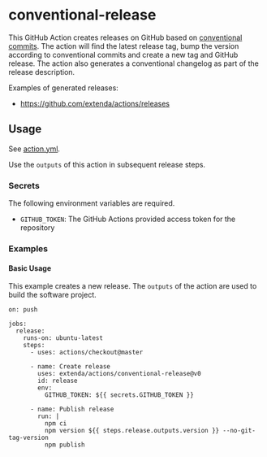 # conventional-release

This GitHub Action creates releases on GitHub based on [conventional commits](https://conventionalcommits.org). The
action will find the latest release tag, bump the version according to conventional commits and create a new tag and
GitHub release. The action also generates a conventional changelog as part of the release description.

Examples of generated releases:

  * https://github.com/extenda/actions/releases

## Usage

See [action.yml](action.yml).

Use the `outputs` of this action in subsequent release steps.

### Secrets

The following environment variables are required.

  * `GITHUB_TOKEN`: The GitHub Actions provided access token for the repository

### Examples

#### Basic Usage

This example creates a new release. The `outputs` of the action are used to build the software project.

```
on: push

jobs:
  release:
    runs-on: ubuntu-latest
    steps:
      - uses: actions/checkout@master

      - name: Create release
        uses: extenda/actions/conventional-release@v0
        id: release
        env:
          GITHUB_TOKEN: ${{ secrets.GITHUB_TOKEN }}

      - name: Publish release
        run: |
          npm ci
          npm version ${{ steps.release.outputs.version }} --no-git-tag-version
          npm publish
```
